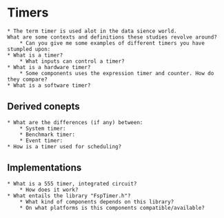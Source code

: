 # Timers 

    * The term timer is used alot in the data sience world. 
    What are some contexts and definitions these studies revolve around?
        * Can you give me some examples of different timers you have stumpled upon:    
    * What is a timer?
        * What inputs can control a timer?
    * What is a hardware timer?
        * Some components uses the expression timer and counter. How do they compare?
    * What is a software timer?

## Derived conepts

    * What are the differences (if any) between:
        * System timer:
        * Benchmark timer:
        * Event timer:
    * How is a timer used for scheduling?

## Implementations

    * What is a 555 timer, integrated circuit?
        * How does it work? 
    * What entails the library "FspTimer.h"?
        * What kind of components depends on this library?
        * On what platforms is this components compatible/available?
